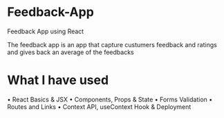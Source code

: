# Feedback-App

Feedback App using React

The feedback app is an app that capture custumers feedback and ratings and gives back an average of the feedbacks

# What I have used 

• React Basics & JSX
• Components, Props & State
• Forms Validation
• Routes and Links 
• Context API, useContext Hook & Deployment 


